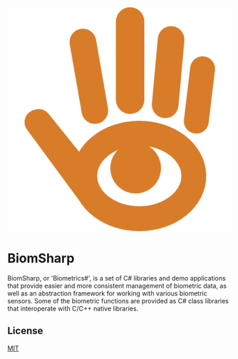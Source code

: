 ![Logo](https://github.com/BiomSharp/BiomSharp/blob/master/.branding/logo/biomsharp_512x512.png)

# BiomSharp

BiomSharp, or 'Biometrics#', is a set of C# libraries and demo applications that provide easier and more consistent management of biometric data, as well as an abstraction framework for working with various biometric sensors. Some of the biometric functions are provided as C# class libraries that interoperate with C/C++ native libraries.

## License

[MIT](https://github.com/BiomSharp/BiomSharp/blob/master/LICENSE.txt)



